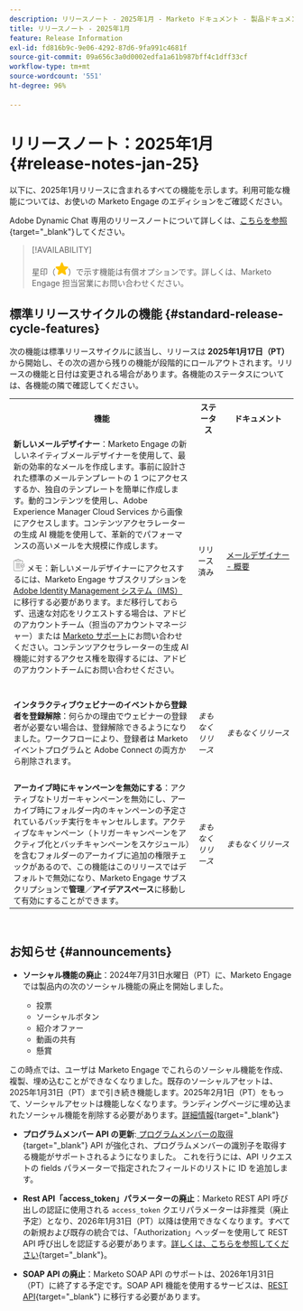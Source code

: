 ```yaml
---
description: リリースノート - 2025年1月 - Marketo ドキュメント - 製品ドキュメント
title: リリースノート - 2025年1月
feature: Release Information
exl-id: fd816b9c-9e06-4292-87d6-9fa991c4681f
source-git-commit: 09a656c3a0d0002edfa1a61b987bff4c1dff33cf
workflow-type: tm+mt
source-wordcount: '551'
ht-degree: 96%

---
```


# リリースノート：2025年1月 {#release-notes-jan-25}

以下に、2025年1月リリースに含まれるすべての機能を示します。利用可能な機能については、お使いの Marketo Engage のエディションをご確認ください。

Adobe Dynamic Chat 専用のリリースノートについて詳しくは、[こちらを参照](/help/marketo/release-notes/dynamic-chat.md){target="_blank"}してください。

>[!AVAILABILITY]
>
>星印（![星印](assets/yellow-star.png)）で示す機能は有償オプションです。詳しくは、Marketo Engage 担当営業にお問い合わせください。

## 標準リリースサイクルの機能 {#standard-release-cycle-features}

次の機能は標準リリースサイクルに該当し、リリースは **2025年1月17日（PT）**&#x200B;から開始し、その次の週から残りの機能が段階的にロールアウトされます。リリースの機能と日付は変更される場合があります。各機能のステータスについては、各機能の隣で確認してください。

<table style="table-layout:auto">
 <tbody>
  <tr>
   <th style="width:65%">機能</th>
   <th style="width:10%">ステータス</th>
   <th style="width:25%">ドキュメント</th>
  </tr>
    <tr>
   <td><strong>新しいメールデザイナー</strong>：Marketo Engage の新しいネイティブメールデザイナーを使用して、最新の効率的なメールを作成します。事前に設計された標準のメールテンプレートの 1 つにアクセスするか、独自のテンプレートを簡単に作成します。動的コンテンツを使用し、Adobe Experience Manager Cloud Services から画像にアクセスします。コンテンツアクセラレーターの生成 AI 機能を使用して、革新的でパフォーマンスの高いメールを大規模に作成します。
   <p><img src="assets/note-icon.png" alt="メモアイコン"> メモ：新しいメールデザイナーにアクセスするには、Marketo Engage サブスクリプションを <a href="https://experienceleague.adobe.com/ja/docs/marketo/using/product-docs/administration/marketo-with-adobe-identity/adobe-identity-management-overview">Adobe Identity Management システム（IMS）</a>に移行する必要があります。まだ移行しておらず、迅速な対応をリクエストする場合は、アドビのアカウントチーム（担当のアカウントマネージャー）または <a href="https://nation.marketo.com/t5/support/ct-p/Support">Marketo サポート</a>にお問い合わせください。コンテンツアクセラレーターの生成 AI 機能に対するアクセス権を取得するには、アドビのアカウントチームにお問い合わせください。</td>
   <td>リリース済み</td>
   <td><a href="/help/marketo/product-docs/email-marketing/email-designer/overview.md">メールデザイナー - 概要</a></td>
  </tr>
  <tr>
   <td> </td>
   <td> </td>
   <td> </td>
  </tr>
  <tr>
   <td><strong>インタラクティブウェビナーのイベントから登録者を登録解除</strong>：何らかの理由でウェビナーの登録者が必要ない場合は、登録解除できるようになりました。ワークフローにより、登録者は Marketo イベントプログラムと Adobe Connect の両方から削除されます。</td>
   <td><i>まもなくリリース</i></td>
   <td><i>まもなくリリース</i></td>
  </tr>
  <tr>
   <td> </td>
   <td> </td>
   <td> </td>
  </tr>
  <tr>
   <td><strong>アーカイブ時にキャンペーンを無効にする</strong>：アクティブなトリガーキャンペーンを無効にし、アーカイブ時にフォルダー内のキャンペーンの予定されているバッチ実行をキャンセルします。アクティブなキャンペーン（トリガーキャンペーンをアクティブ化とバッチキャンペーンをスケジュール）を含むフォルダーのアーカイブに追加の権限チェックがあるので、この機能はこのリリースではデフォルトで無効になり、Marketo Engage サブスクリプションで<b>管理</b>／<b>アイデアスペース</b>に移動して有効にすることができます。</td>
   <td><i>まもなくリリース</i></td>
   <td><i>まもなくリリース</i></td>
  </tr>
 </tbody>
</table>
<br/>

## お知らせ {#announcements}

* **ソーシャル機能の廃止**：2024年7月31日水曜日（PT）に、Marketo Engage では製品内の次のソーシャル機能の廃止を開始しました。

   * 投票
   * ソーシャルボタン
   * 紹介オファー
   * 動画の共有
   * 懸賞

この時点では、ユーザは Marketo Engage でこれらのソーシャル機能を作成、複製、埋め込むことができなくなりました。既存のソーシャルアセットは、2025年1月31日（PT）まで引き続き機能します。2025年2月1日（PT）をもって、ソーシャルアセットは機能しなくなります。ランディングページに埋め込まれたソーシャル機能を削除する必要があります。[詳細情報](https://nation.marketo.com/t5/employee-blogs/marketo-engage-social-features-deprecation/ba-p/351977){target="_blank"}

* **プログラムメンバー API の更新**:[ プログラムメンバーの取得 ](https://experienceleague.adobe.com/ja/docs/marketo-developer/marketo/rest/lead-database/program-members#query){target="_blank"} API が強化され、プログラムメンバーの識別子を取得する機能がサポートされるようになりました。 これを行うには、API リクエストの fields パラメーターで指定されたフィールドのリストに ID を追加します。

* **Rest API「access_token」パラメーターの廃止**：Marketo REST API 呼び出しの認証に使用される `access_token` クエリパラメーターは非推奨（廃止予定）となり、2026年1月31日（PT）以降は使用できなくなります。すべての新規および既存の統合では、「Authorization」ヘッダーを使用して REST API 呼び出しを認証する必要があります。[詳しくは、こちらを参照してください](https://experienceleague.adobe.com/ja/docs/marketo-developer/marketo/rest/authentication){target="_blank"}。

* **SOAP API の廃止**：Marketo SOAP API のサポートは、2026年1月31日（PT）に終了する予定です。SOAP API 機能を使用するサービスは、[REST API](https://experienceleague.adobe.com/ja/docs/marketo-developer/marketo/rest/rest-api){target="_blank"} に移行する必要があります。
